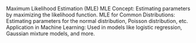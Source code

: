Maximum Likelihood Estimation (MLE)
MLE Concept: Estimating parameters by maximizing the likelihood function.
MLE for Common Distributions: Estimating parameters for the normal distribution, Poisson distribution, etc.
Application in Machine Learning: Used in models like logistic regression, Gaussian mixture models, and more.
